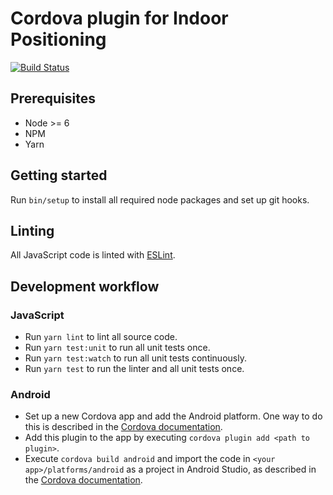# Cordova plugin for Indoor Positioning

[![Build Status](https://ci.kabisa.nl/buildStatus/icon?job=Indoor-positioning-cordova-plugin/master)](https://ci.kabisa.nl/job/Indoor-positioning-cordova-plugin/job/master/)

## Prerequisites

* Node >= 6
* NPM
* Yarn

## Getting started

Run `bin/setup` to install all required node packages and set up git hooks.

## Linting

All JavaScript code is linted with [ESLint](https://eslint.org/).

## Development workflow

### JavaScript

* Run `yarn lint` to lint all source code.
* Run `yarn test:unit` to run all unit tests once.
* Run `yarn test:watch` to run all unit tests continuously.
* Run `yarn test` to run the linter and all unit tests once.

### Android

* Set up a new Cordova app and add the Android platform.
One way to do this is described in the [Cordova documentation](https://cordova.apache.org/docs/en/latest/guide/cli/index.html).
* Add this plugin to the app by executing `cordova plugin add <path to plugin>`.
* Execute `cordova build android` and import the code in `<your app>/platforms/android` as a project in Android Studio, as described in the [Cordova documentation](https://cordova.apache.org/docs/en/latest/guide/platforms/android/index.html#opening-a-project-in-android-studio).
